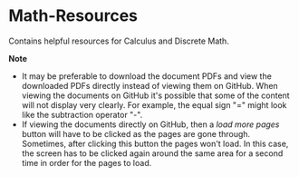 # Math-Resources
Contains helpful resources for Calculus and Discrete Math.


**Note**
- It may be preferable to download the document PDFs and view the downloaded PDFs directly instead of viewing them on GitHub. When viewing the documents on GitHub it's possible that some of the content will not display very clearly. For example, the equal sign "=" might look like the subtraction operator "-".
- If viewing the documents directly on GitHub, then a *load more pages* button will have to be clicked as the pages are gone through. Sometimes, after clicking this button the pages won't load. In this case, the screen has to be clicked again around the same area for a second time in order for the pages to load. 
